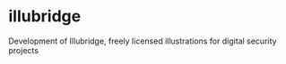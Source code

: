 # illubridge
Development of Illubridge, freely licensed illustrations for digital security projects
